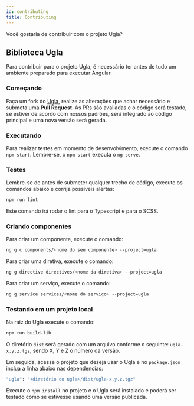 ```yaml
---
id: contributing
title: Contributing
---
```


Você gostaria de contribuir com o projeto Ugla?

## Biblioteca Ugla
Para contribuir para o projeto Ugla, é necessário ter antes de tudo um ambiente preparado para executar Angular.

### Começando
Faça um fork do [Ugla](https://github.com/ciandt/ugla), realize as alterações que achar necessário e submeta uma **Pull Request**.
As PRs são avaliadas e o código será testado, se estiver de acordo com nossos padrões, será integrado ao código principal e uma nova versão será gerada.

### Executando
Para realizar testes em momento de desenvolvimento, execute o comando `npm start`.
Lembre-se, o `npm start` executa o `ng serve`.

### Testes
Lembre-se de antes de submeter qualquer trecho de código, execute os comandos abaixo e corrija possíveis alertas:

```bash
npm run lint
```

Este comando irá rodar o lint para o Typescript e para o SCSS.

### Criando componentes
Para criar um componente, execute o comando:
```bash
ng g c components/<nome do seu componente> --project=ugla
```

Para criar uma diretiva, execute o comando:
```bash
ng g directive directives/<nome da diretiva> --project=ugla
```

Para criar um serviço, execute o comando:
```bash
ng g service services/<nome do serviço> --project=ugla
```

### Testando em um projeto local
Na raiz do Ugla execute o comando:
```bash
npm run build-lib
```

O diretório `dist` será gerado com um arquivo conforme o seguinte: `ugla-x.y.z.tgz`, sendo X, Y e Z o número da versão.

Em seguida, acesse o projeto que deseja usar o Ugla e no `package.json` inclua a linha abaixo nas dependencias:

```bash
"ugla": "<diretório do ugla>/dist/ugla-x.y.z.tgz"
```

Execute o `npm install` no projeto e o Ugla será instalado e poderá ser testado como se estivesse usando uma versão publicada.
